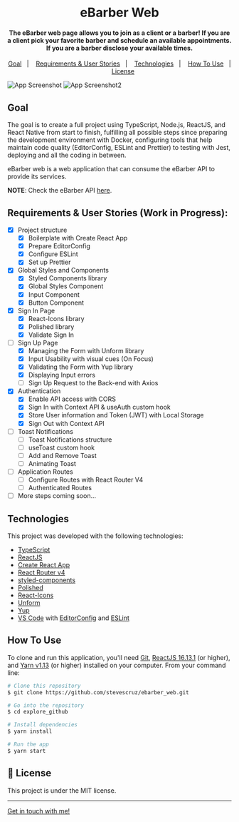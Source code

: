 <h1 align="center">
    <br>
    eBarber Web
</h1>

<h4 align="center">

  The eBarber web page allows you to join as a client or a barber! If you are a client pick your favorite barber and schedule an available appointments. If you are a barber disclose your available times.

</h4>

<p align="center">
  <a href="#goal">Goal</a>&nbsp;&nbsp;&nbsp;|&nbsp;&nbsp;&nbsp;
  <a href="#requirements--user-stories-work-in-progress">Requirements & User Stories</a>&nbsp;&nbsp;&nbsp;|&nbsp;&nbsp;&nbsp;
  <a href="#technologies">Technologies</a>&nbsp;&nbsp;&nbsp;|&nbsp;&nbsp;&nbsp;
  <a href="#how-to-use">How To Use</a>&nbsp;&nbsp;&nbsp;|&nbsp;&nbsp;&nbsp;
  <a href="#memo-license">License</a>
</p>

![App Screenshot](https://res.cloudinary.com/dmct8cfu9/image/upload/v1594280788/ebarber_web_signup.gif)
![App Screenshot2](https://res.cloudinary.com/dmct8cfu9/image/upload/v1594280792/ebarber_web_signin.gif)

## Goal

The goal is to create a full project using TypeScript, Node.js, ReactJS, and React Native from start to finish, fulfilling all possible steps since preparing the development environment with Docker, configuring tools that help maintain code quality (EditorConfig, ESLint and Prettier) to testing with Jest, deploying and all the coding in between.

eBarber web is a web application that can consume the eBarber API to provide its services.

**NOTE**: Check the eBarber API [here](https://github.com/stevescruz/ebarber_backend).

## Requirements & User Stories (Work in Progress):

- [x] Project structure
  - [x] Boilerplate with Create React App
  - [x] Prepare EditorConfig
  - [x] Configure ESLint
  - [x] Set up Prettier
- [x] Global Styles and Components
  - [x] Styled Components library
  - [x] Global Styles Component
  - [x] Input Component
  - [x] Button Component
- [x] Sign In Page
  - [x] React-Icons library
  - [x] Polished library
  - [x] Validate Sign In
- [ ] Sign Up Page
  - [x] Managing the Form with Unform library
  - [x] Input Usability with visual cues (On Focus)
  - [x] Validating the Form with Yup library
  - [x] Displaying Input errors
  - [ ] Sign Up Request to the Back-end with Axios
- [x] Authentication
  - [x] Enable API access with CORS
  - [x] Sign In with Context API & useAuth custom hook
  - [x] Store User information and Token (JWT) with Local Storage
  - [x] Sign Out with Context API
- [ ] Toast Notifications
  - [ ] Toast Notifications structure
  - [ ] useToast custom hook
  - [ ] Add and Remove Toast
  - [ ] Animating Toast
- [ ] Application Routes
  - [ ] Configure Routes with React Router V4
  - [ ] Authenticated Routes
- [ ] More steps coming soon...

## Technologies

This project was developed with the following technologies:

-  [TypeScript](https://www.typescriptlang.org/)
-  [ReactJS](https://reactjs.org/)
-  [Create React App](https://create-react-app.dev/)
-  [React Router v4](https://github.com/ReactTraining/react-router)
-  [styled-components](https://www.styled-components.com/)
-  [Polished](https://polished.js.org/)
-  [React-Icons](http://react-icons.github.io/react-icons/)
-  [Unform](https://unform.dev/)
-  [Yup](https://github.com/jquense/yup)
-  [VS Code][vc] with [EditorConfig][vceditconfig] and [ESLint][vceslint]

## How To Use

To clone and run this application, you'll need [Git](https://git-scm.com), [ReactJS 16.13.1](https://reactjs.org/) (or higher), and [Yarn v1.13][yarn] (or
higher) installed on your computer. From your command line:

```bash
# Clone this repository
$ git clone https://github.com/stevescruz/ebarber_web.git

# Go into the repository
$ cd explore_github

# Install dependencies
$ yarn install

# Run the app
$ yarn start
```

## :memo: License
This project is under the MIT license.

---

[Get in touch with me!](https://www.linkedin.com/in/stevescruz/)

[yarn]: https://yarnpkg.com/
[vc]: https://code.visualstudio.com/
[vceditconfig]: https://marketplace.visualstudio.com/items?itemName=EditorConfig.EditorConfig
[vceslint]: https://marketplace.visualstudio.com/items?itemName=dbaeumer.vscode-eslint
